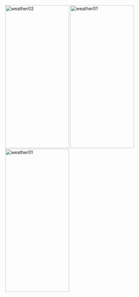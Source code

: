 <img src="https://github.com/user-attachments/assets/49dbc34d-bc4e-43d1-b202-0d361ec5d5c5" alt="weather02" width="200" height="450">
<img src="https://github.com/user-attachments/assets/96139bd1-034a-4b4d-8c87-12c196ca1439" alt="weather01" width="200" height="450">
<img src="https://github.com/user-attachments/assets/3869e464-c41d-4111-8f4e-5a1e148afca7" alt="weather01" width="200" height="450">

